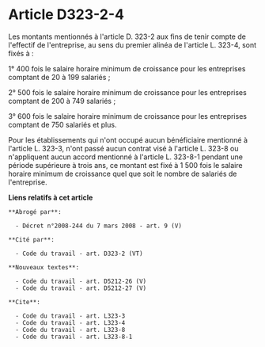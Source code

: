 # Article D323-2-4

Les montants mentionnés à l'article D. 323-2 aux fins de tenir compte de l'effectif de l'entreprise, au sens du premier
alinéa de l'article L. 323-4, sont fixés à :

1° 400 fois le salaire horaire minimum de croissance pour les entreprises comptant de 20 à 199 salariés ;

2° 500 fois le salaire horaire minimum de croissance pour les entreprises comptant de 200 à 749 salariés ;

3° 600 fois le salaire horaire minimum de croissance pour les entreprises comptant de 750 salariés et plus.

Pour les établissements qui n'ont occupé aucun bénéficiaire mentionné à l'article L. 323-3, n'ont passé aucun contrat visé à
l'article L. 323-8 ou n'appliquent aucun accord mentionné à l'article L. 323-8-1 pendant une période supérieure à trois ans,
ce montant est fixé à 1 500 fois le salaire horaire minimum de croissance quel que soit le nombre de salariés de
l'entreprise.

**Liens relatifs à cet article**

	**Abrogé par**:

	  - Décret n°2008-244 du 7 mars 2008 - art. 9 (V)

	**Cité par**:

	  - Code du travail - art. D323-2 (VT)

	**Nouveaux textes**:

	  - Code du travail - art. D5212-26 (V)
	  - Code du travail - art. D5212-27 (V)

	**Cite**:

	  - Code du travail - art. L323-3
	  - Code du travail - art. L323-4
	  - Code du travail - art. L323-8
	  - Code du travail - art. L323-8-1
